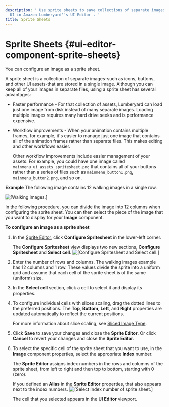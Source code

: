 ```yaml
---
description: ' Use sprite sheets to save collections of separate images for your game
  UI in Amazon Lumberyard''s UI Editor . '
title: Sprite Sheets
---
```

# Sprite Sheets {#ui-editor-component-sprite-sheets}

You can configure an image as a sprite sheet\.

A sprite sheet is a collection of separate images-such as icons, buttons, and other UI assets-that are stored in a single image\. Although you can keep all of your images in separate files, using a sprite sheet has several advantages:
+ Faster performance - For that collection of assets, Lumberyard can load just one image from disk instead of many separate images\. Loading multiple images requires many hard drive seeks and is performance expensive\.
+ Workflow improvements - When your animation contains multiple frames, for example, it's easier to manage just one image that contains all of the animation frames rather than separate files\. This makes editing and other workflows easier\.

  Other workflow improvements include easier management of your assets\. For example, you could have one image called `mainmenu_ui_assets_spritesheet.png` that contains all of your buttons rather than a series of files such as `mainmenu_button1.png`, `mainmenu_button2.png`, and so on\.

**Example**
The following image contains 12 walking images in a single row\.

![\[Walking images.\]](/images/userguide/game_ui_editor/ui-editor-component-sprite-sheets-walking.png)

In the following procedure, you can divide the image into 12 columns when configuring the sprite sheet\. You can then select the piece of the image that you want to display for your **Image** component\.

**To configure an image as a sprite sheet**

1. In the [Sprite Editor](/docs/userguide/ui/editor/sprite-editor.md), click **Configure Spritesheet** in the lower\-left corner\.

   The **Configure Spritesheet** view displays two new sections, **Configure Spritesheet** and **Select cell**\.
![\[Configure Spritesheet and Select cell.\]](/images/userguide/game_ui_editor/ui-editor-component-sprite-sheets-1.png)

1. Enter the number of rows and columns\. The walking images example has 12 columns and 1 row\. These values divide the sprite into a uniform grid and assume that each cell of the sprite sheet is of the same \(uniform\) size\.

1. In the **Select cell** section, click a cell to select it and display its properties\.

1. To configure individual cells with slices scaling, drag the dotted lines to the preferred positions\. The **Top**, **Bottom**, **Left**, and **Right** properties are updated automatically to reflect the current positions\.

   For more information about slice scaling, see [Sliced Image Type](/docs/userguide/ui/editor/component-9-sliced.md)\.

1. Click **Save** to save your changes and close the **Sprite Editor**\. Or click **Cancel** to revert your changes and close the **Sprite Editor**\.

1. To select the specific cell of the sprite sheet that you want to use, in the **Image** component properties, select the appropriate **Index** number\.

   The **Sprite Editor** assigns index numbers in the rows and columns of the sprite sheet, from left to right and then top to bottom, starting with 0 \(zero\)\.

   If you defined an **Alias** in the **Sprite Editor** properties, that also appears next to the index numbers\.
![\[Select Index number of sprite sheet.\]](/images/userguide/game_ui_editor/ui-editor-component-sprite-sheets-2.png)

   The cell that you selected appears in the **UI Editor** viewport\.